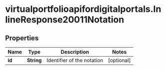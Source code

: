 # virtualportfolioapifordigitalportals.InlineResponse20011Notation

## Properties

Name | Type | Description | Notes
------------ | ------------- | ------------- | -------------
**id** | **String** | Identifier of the notation | [optional] 



